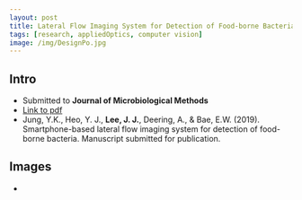 ```yaml
---
layout: post
title: Lateral Flow Imaging System for Detection of Food-borne Bacteria
tags: [research, appliedOptics, computer vision]
image: /img/DesignPo.jpg
---
```

## Intro
* Submitted to __Journal of Microbiological Methods__
* [Link to pdf](/myData/lfa/JaeJoong%20bacteria.pdf)
* Jung, Y.K., Heo, Y. J., __Lee, J. J.__, Deering, A., & Bae, E.W. (2019). Smartphone-based lateral flow imaging system for detection of food-borne bacteria. Manuscript submitted for publication.

## Images
* 
